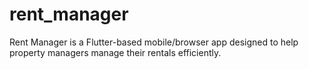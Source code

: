 # rent_manager
Rent Manager is a Flutter-based mobile/browser app designed to help property managers manage their rentals efficiently. 

